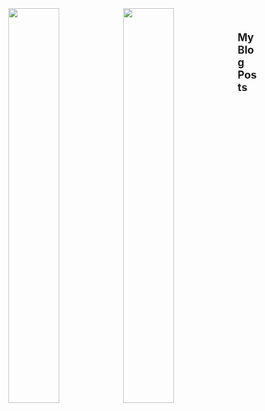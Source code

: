 <img align="left" width="45%" src="https://github-readme-stats.vercel.app/api?username=santosomar&show_icons=true&theme=dark" />
<img align="left" width="45%" src="https://github-readme-stats.vercel.app/api/top-langs/?username=santosomar&layout=donut" />


<br>

## My Blog Posts
<!-- BLOG-POST-LIST:START -->
<!-- BLOG-POST-LIST:END -->
